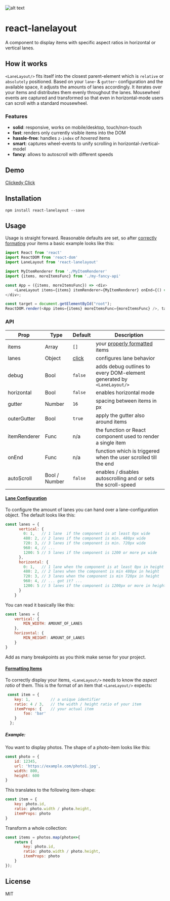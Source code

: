 ![alt text](https://i.imgur.com/fECSINd.png "react-lanelayout")
# react-lanelayout

A component to display items with specific aspect ratios in horizontal or vertical lanes.

## How it works
`<LaneLayout/>` fits itself into the closest parent-element which is `relative` or `absolutely` positioned.
Based on your `lane`- & `gutter`- configuration and the available space, it adjusts the amounts of lanes accordingly. It iterates over your items and distributes them evenly throughout the lanes. Mousewheel events are captured and transformed so that even in horizontal-mode users can scroll with a standard mousewheel.

### Features
- **solid**: responsive, works on mobile/desktop, touch/non-touch
- **fast**: renders only currently visible items into the DOM
- **hassle-free**: handles `z-index` of _hovered_ items
- **smart**: captures wheel-events to unify scrolling in horizontal-/vertical-model
- **fancy**: allows to autoscroll with different speeds

## Demo
[Clickedy Click](https://mimimimichael.github.io/react-lanelayout)

## Installation

```
npm install react-lanelayout --save
```

## Usage
Usage is straight forward. Reasonable defaults are set, so after [correctly formating](#formatting-items) your items a basic example looks like this:

```js
import React from 'react'
import ReactDOM from 'react-dom'
import LaneLayout from 'react-lanelayout'

import MyItemRenderer from './MyItemRenderer'
import {items, moreItemsFunc} from './my-fancy-api'

const App = ({items, moreItemsFunc}) => <div>
    <LaneLayout items={items} itemRenderer={MyItemRenderer} onEnd={() => moreItemsFunc()}/>
</div>;

const target = document.getElementById("root");
ReactDOM.render(<App items={items} moreItemsFunc={moreItemsFunc} />, target);
```
### API
| Prop  | Type  | Default  | Description  |
|---|---|---|---|
| items | Array | `[]` | your [properly formatted](#formatting-items) items
| lanes  | Object  | [click](#lane-configuration) | configures lane behavior
| debug | Bool | `false` | adds debug outlines to every DOM-element generated by `<LaneLayout/>` |
| horizontal | Bool | `false` | enables horizontal mode
| gutter | Number | `16` | spacing between items in px
| outerGutter | Bool | `true` | apply the gutter also around items
| itemRenderer | Func | n/a | the function or React component used to render a single item
| onEnd | Func | n/a | function which is triggered when the user scrolled till the end
| autoScroll | Bool / Number | `false` | enables / disables autoscrolling and or sets the scroll-speed

#### [Lane Configuration](#lane-configuration)
To configure the amount of lanes you can hand over a lane-configuration object. The default looks like this:

```js
const lanes = {
      vertical: {
        0: 1,   // 1 lane  if the component is at least 0px wide
        480: 2, // 2 lanes if the component is min. 480px wide
        720: 3, // 3 lanes if the component is min. 720px wide
        960: 4, // ...
        1200: 5 // 5 lanes if the component is 1200 or more px wide
      },
      horizontal: {
        0: 1,   // 1 lane when the component is at least 0px in height
        480: 2, // 2 lanes when the component is min 480px in height
        720: 3, // 3 lanes when the component is min 720px in height
        960: 4, // ... got it? ...
        1200: 5 // 5 lanes if the component is 1200px or more in height
      }
    }
```
You can read it basically  like this:

```js
const lanes = {
    vertical: {
        MIN_WIDTH: AMOUNT_OF_LANES
    },
    horizontal: {
        MIN_HEIGHT: AMOUNT_OF_LANES
    }
}
```

Add as many breakpoints as you think make sense for your project.


#### [Formatting Items](#formatting-items)
To correctly display your items, `<LaneLayout/>` needs to know the _aspect ratio_ of them. This is the format of an item that `<LaneLayout/>` expects:
```js
 const item = {
    key: 1,         // a unique identifier
    ratio: 4 / 3,   // the width / height ratio of your item
    itemProps: {    // your actual item
        foo: 'bar'
    }
  };
```
##### Example:
You want to display photos. The shape of a photo-item looks like this:

```js
const photo = {
    id: 12345,
    url: 'https://example.com/photo1.jpg',
    width: 800,
    height: 600
}
```

This translates to the following item-shape:
```js
const item = {
    key: photo.id,
    ratio: photo.width / photo.height,
    itemProps: photo
}
````

Transform a whole collection:
```js
const items = photos.map(photo=>{
    return {
        key: photo.id,
        ratio: photo.width / photo.height,
        itemProps: photo
    }
});
```

## License
MIT
